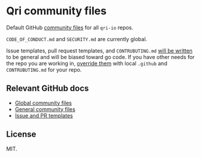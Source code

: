# Qri community files 

Default GitHub [community files](https://help.github.com/en/github/building-a-strong-community/about-community-profiles-for-public-repositories) for all `qri-io` repos.

`CODE_OF_CONDUCT.md` and `SECURITY.md` are currently global.

Issue templates, pull request templates, and `CONTRUBUTING.md` [will be written](#2) to be general and will be biased toward go code. If you have other needs for the repo you are working in, [override them](https://help.github.com/en/github/building-a-strong-community/about-issue-and-pull-request-templates) with local `.github` and `CONTRUBUTING.md` for your repo.

## Relevant GitHub docs

- [Global community files](https://help.github.com/en/github/building-a-strong-community/creating-a-default-community-health-file)
- [General community files](https://help.github.com/en/github/building-a-strong-community/about-community-profiles-for-public-repositories)
- [Issue and PR templates](https://help.github.com/en/github/building-a-strong-community/about-issue-and-pull-request-templates)

## License

MIT.

